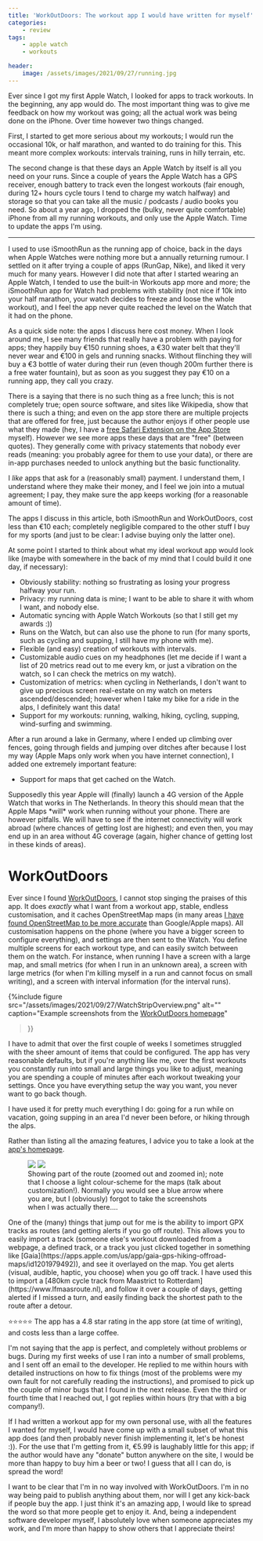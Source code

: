 ```yaml
---
title: 'WorkOutDoors: The workout app I would have written for myself'
categories:
    - review
tags:
    - apple watch
    - workouts

header:
    image: /assets/images/2021/09/27/running.jpg
---
```


Ever since I got my first Apple Watch, I looked for apps to track workouts.
In the beginning, any app would do.
The most important thing was to give me feedback on how my workout was going; all the actual work was being done on the iPhone.
Over time however two things changed.

First, I started to get more serious about my workouts; I would run the occasional 10k, or half marathon, and wanted to do training for this.
This meant more complex workouts: intervals training, runs in hilly terrain, etc.

The second change is that these days an Apple Watch by itself is all you need on your runs.
Since a couple of years the Apple Watch has a GPS receiver, enough battery to track even the longest workouts (fair enough, during 12+ hours cycle tours I tend to charge my watch halfway) and storage so that you can take all the music / podcasts / audio books you need.
So about a year ago, I dropped the (bulky, never quite comfortable) iPhone from all my running workouts, and only use the Apple Watch.
Time to update the apps I'm using.

------

I used to use iSmoothRun as the running app of choice, back in the days when Apple Watches were nothing more but a annually returning rumour.
I settled on it after trying a couple of apps (RunGap, Nike), and liked it very much for many years.
However I did note that after I started wearing an Apple Watch, I tended to use the built-in Workouts app more and more; the iSmoothRun app for Watch had problems with stability (not nice if 10k into your half marathon, your watch decides to freeze and loose the whole workout), and I feel the app never quite reached the level on the Watch that it had on the phone.

<div class="notice" markdown="1">
As a quick side note: the apps I discuss here cost money.
When I look around me, I see many friends that really have a problem with paying for apps; they happily buy €150 running shoes, a €30 water belt that they'll never wear and €100 in gels and running snacks.
Without flinching they will buy a €3 bottle of water during their run (even though 200m further there is a free water fountain), but as soon as you suggest they pay €10 on a running app, they call you crazy.

There is a saying that there is no such thing as a free lunch; this is not completely true; open source software, and sites like Wikipedia, show that there is such a thing; and even on the app store there are multiple projects that are offered for free, just because the author enjoys if other people use what they made (hey, I have a [free Safari Extension on the App Store](https://sks.claude-apps.com/) myself).
However we see more apps these days that are "free" (between quotes).
They generally come with privacy statements that nobody ever reads (meaning: you probably agree for them to use your data), or there are in-app purchases needed to unlock anything but the basic functionality.

I *like* apps that ask for a (reasonably small) payment.
I understand them, I understand where they make their money, and I feel we join into a mutual agreement; I pay, they make sure the app keeps working (for a reasonable amount of time).

The apps I discuss in this article, both iSmoothRun and WorkOutDoors, cost less than €10 each; completely negligible compared to the other stuff I buy for my sports (and just to be clear: I advise buying only the latter one).
</div>

At some point I started to think about what my ideal workout app would look like (maybe with somewhere in the back of my mind that I could build it one day, if necessary):
- Obviously stability: nothing so frustrating as losing your progress halfway your run.
- Privacy: my running data is mine; I want to be able to share it with whom I want, and nobody else.
- Automatic syncing with Apple Watch Workouts (so that I still get my awards :))
- Runs on the Watch, but can also use the phone to run (for many sports, such as cycling and supping, I still have my phone with me).
- Flexible (and easy) creation of workouts with intervals.
- Customizable audio cues on my headphones (let me decide if I want a list of 20 metrics read out to me every km, or just a vibration on the watch, so I can check the metrics on my watch).
- Customization of metrics: when cycling in Netherlands, I don't want to give up precious screen real-estate on my watch on meters ascended/descended; however when I take my bike for a ride in the alps, I definitely want this data!
- Support for my workouts: running, walking, hiking, cycling, supping, wind-surfing and swimming.

After a run around a lake in Germany, where I ended up climbing over fences, going through fields and jumping over ditches after because I lost my way (Apple Maps only work when you have internet connection), I added one extremely important feature:
- Support for maps that get cached on the Watch.

<div class="notice" markdown="1">
Supposedly this year Apple will (finally) launch a 4G version of the Apple Watch that works in The Netherlands.
In theory this should mean that the Apple Maps *will* work when running without your phone.
There are however pitfalls.
We will have to see if the internet connectivity will work abroad (where chances of getting lost are highest); and even then, you may end up in an area without 4G coverage (again, higher chance of getting lost in these kinds of areas).
</div>

# WorkOutDoors

Ever since I found [WorkOutDoors](http://www.workoutdoors.net), I cannot stop singing the praises of this app.
It does *exactly* what I want from a workout app, stable, endless customisation, and it caches OpenStreetMap maps (in many areas [I have found OpenStreetMap to be more accurate](./2020-12-01-cycling-in-wroclaw.md#dont-trust-google-maps) than Google/Apple maps).
All customisation happens on the phone (where you have a bigger screen to configure everything), and settings are then sent to the Watch.
You define multiple screens for each workout type, and can easily switch between them on the watch.
For instance, when running I have a screen with a large map, and small metrics (for when I run in an unknown area), a screen with large metrics (for when I'm killing myself in a run and cannot focus on small writing), and a screen with interval information (for the interval runs).

{%include figure
    src="/assets/images/2021/09/27/WatchStripOverview.png"
    alt=""
    caption="Example screenshots from the [WorkOutDoors homepage](http://www.workoutdoors.net)"
>}}

I have to admit that over the first couple of weeks I sometimes struggled with the sheer amount of items that could be configured.
The app has very reasonable defaults, but if you're anything like me, over the first workouts you constantly run into small and large things you like to adjust, meaning you are spending a couple of minutes after each workout tweaking your settings.
Once you have everything setup the way you want, you never want to go back though.

I have used it for pretty much everything I do: going for a run while on vacation, going supping in an area I'd never been before, or hiking through the alps.

Rather than listing all the amazing features, I advice you to take a look at the [app's homepage](http://www.workoutdoors.net).

<figure class="align-left half" style="width: 400px; margin-top: 7px;">
    <img src="/assets/images/2021/09/27/route.png">
    <img src="/assets/images/2021/09/27/route-zoom.png">
    <figcaption>Showing part of the route (zoomed out and zoomed in); note that I choose a light colour-scheme for the maps (talk about customization!). Normally you would see a blue arrow where you are, but I (obviously) forgot to take the screenshots when I was actually there....</figcaption>
</figure>
One of the (many) things that jump out for me is the ability to import GPX tracks as routes (and getting alerts if you go off route).
This allows you to easily import a track (someone else's workout downloaded from a webpage, a defined track, or a track you just clicked together in something like [Gaia](https://apps.apple.com/us/app/gaia-gps-hiking-offroad-maps/id1201979492)), and see it overlayed on the map.
You get alerts (visual, audible, haptic, you choose) when you go off track.
I have used this to import a [480km cycle track from Maastrict to Rotterdam](https://www.lfmaasroute.nl), and follow it over a couple of days, getting alerted if I missed a turn, and easily finding back the shortest path to the route after a detour.

<div style="clear: both"></div>

⭐️⭐️⭐️⭐️⭐️ The app has a 4.8 star rating in the app store (at time of writing), and costs less than a large coffee.

I'm not saying that the app is perfect, and completely without problems or bugs.
During my first weeks of use I ran into a number of small problems, and I sent off an email to the developer.
He replied to me within hours with detailed instructions on how to fix things (most of the problems were my own fault for not carefully reading the instructions), and promised to pick up the couple of minor bugs that I found in the next release.
Even the third or fourth time that I reached out, I got replies within hours (try that with a big company!).

If I had written a workout app for my own personal use, with all the features I wanted for myself, I would have come up with a small subset of what this app does (and then probably never finish implementing it, let's be honest :)).
For the use that I'm getting from it, €5.99 is laughably little for this app; if the author would have any "donate" button anywhere on the site, I would be more than happy to buy him a beer or two!
I guess that all I can do, is spread the word!

<div class="notice" markdown="1">
I want to be clear that I'm in no way involved with WorkOutDoors.
I'm in no way being paid to publish anything about them, nor will I get any kick-back if people buy the app.
I just think it's an amazing app, I would like to spread the word so that more people get to enjoy it.
And, being a independent software developer myself, I absolutely love when someone appreciates my work, and I'm more than happy to show others that I appreciate theirs!
</div>
